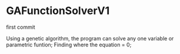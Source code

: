 # GAFunctionSolverV1
first commit 

Using a genetic algorithm, the program can solve any one variable or parametric funtion; Finding where the equation = 0; 
